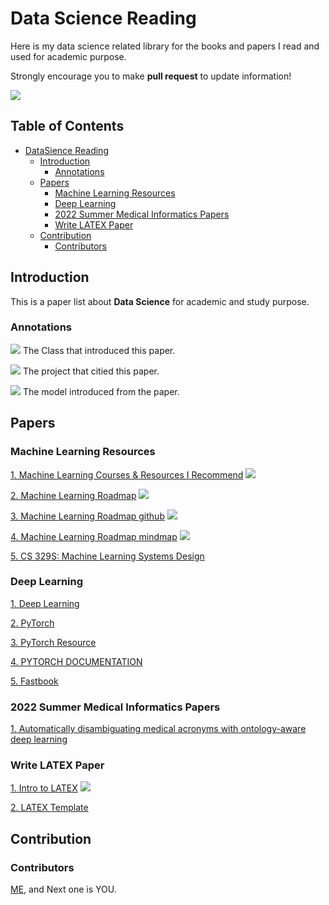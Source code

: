 # Data Science Reading


Here is my data science related library for the books and papers I read and used for academic purpose.


Strongly encourage you to make **pull request** to update information!

![](https://img.shields.io/github/last-commit/bofanh/DataScienceReading?color=green)

<!-- omit in toc -->
## Table of Contents


- [DataSience Reading](#datasciencereading)
  - [Introduction](#introduction)
    - [Annotations](#annotations)
  - [Papers](#papers)
    - [Machine Learning Resources](#machinelearningresources)
    - [Deep Learning](#deeplearning)
    - [2022 Summer Medical Informatics Papers](#2022summermedicalinformaticspapers)
    - [Write LATEX Paper](#writelatexpaper)
  - [Contribution](#contribution)
    - [Contributors](#contributors)



## Introduction

This is a paper list about **Data Science** for academic and study purpose.

### Annotations

![](https://img.shields.io/badge/TOPIC-blue) The Class that introduced this paper.

![](https://img.shields.io/badge/project1-red) The project that citied this paper.

![](https://img.shields.io/badge/model-yellow) The model introduced from the paper.

## Papers
### Machine Learning Resources
[1. Machine Learning Courses & Resources I Recommend](https://www.mrdbourke.com/ml-resources/) ![](https://img.shields.io/badge/MachineLearning-blue)

[2. Machine Learning Roadmap](https://www.youtube.com/watch?v=pHiMN_gy9mk&t=6s) ![](https://img.shields.io/badge/MachineLearning-blue)

[3. Machine Learning Roadmap github](https://github.com/mrdbourke/machine-learning-roadmap) ![](https://img.shields.io/badge/MachineLearning-blue)

[4. Machine Learning Roadmap mindmap](https://whimsical.com/machine-learning-roadmap-2020-CA7f3ykvXpnJ9Az32vYXva) ![](https://img.shields.io/badge/MachineLearning-blue)

[5. CS 329S: Machine Learning Systems Design](https://stanford-cs329s.github.io/syllabus.html)



### Deep Learning
[1. Deep Learning](https://www.deeplearningbook.org/)

[2. PyTorch](https://pytorch.org/)

[3. PyTorch Resource](https://pytorch.org/resources/)

[4. PYTORCH DOCUMENTATION](https://pytorch.org/docs/stable/index.html)

[5. Fastbook](https://github.com/fastai/fastbook)


### 2022 Summer Medical Informatics Papers
[1. Automatically disambiguating medical acronyms with ontology-aware deep learning](https://www.nature.com/articles/s41467-021-25578-4)





### Write LATEX Paper
[1. Intro to LATEX](https://web.mit.edu/rsi/www/pdfs/new-latex.pdf) ![](https://img.shields.io/badge/LATEX-blue)

[2. LATEX Template](https://www.latextemplates.com/)

## Contribution
### Contributors 
[ME](https://github.com/bofanh), and Next one is YOU.

